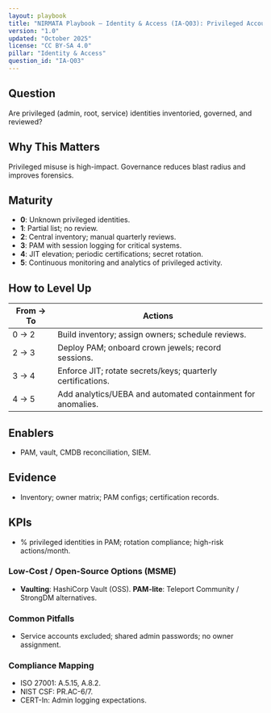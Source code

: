 ```yaml
---
layout: playbook
title: "NIRMATA Playbook — Identity & Access (IA-Q03): Privileged Account Governance"
version: "1.0"
updated: "October 2025"
license: "CC BY-SA 4.0"
pillar: "Identity & Access"
question_id: "IA-Q03"
---
```


## Question
Are privileged (admin, root, service) identities inventoried, governed, and reviewed?

## Why This Matters
Privileged misuse is high-impact. Governance reduces blast radius and improves forensics.

## Maturity
- **0**: Unknown privileged identities.  
- **1**: Partial list; no review.  
- **2**: Central inventory; manual quarterly reviews.  
- **3**: PAM with session logging for critical systems.  
- **4**: JIT elevation; periodic certifications; secret rotation.  
- **5**: Continuous monitoring and analytics of privileged activity.

## How to Level Up
| From → To | Actions |
|---|---|
|0 → 2| Build inventory; assign owners; schedule reviews.|
|2 → 3| Deploy PAM; onboard crown jewels; record sessions.|
|3 → 4| Enforce JIT; rotate secrets/keys; quarterly certifications.|
|4 → 5| Add analytics/UEBA and automated containment for anomalies.|

## Enablers
- PAM, vault, CMDB reconciliation, SIEM.

## Evidence
- Inventory; owner matrix; PAM configs; certification records.

## KPIs
- % privileged identities in PAM; rotation compliance; high-risk actions/month.

### Low-Cost / Open-Source Options (MSME)
- **Vaulting**: HashiCorp Vault (OSS). **PAM-lite**: Teleport Community / StrongDM alternatives.

### Common Pitfalls
- Service accounts excluded; shared admin passwords; no owner assignment.

### Compliance Mapping
- ISO 27001: A.5.15, A.8.2.  
- NIST CSF: PR.AC-6/7.  
- CERT-In: Admin logging expectations.

